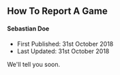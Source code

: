 ## How To Report A Game
#### Sebastian Doe
* First Published: 31st October 2018
* Last Updated: 31st October 2018

We'll tell you soon.